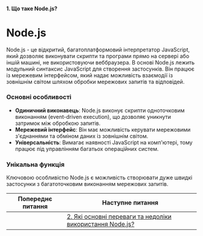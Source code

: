 #### 1. Що таке Node.js?

**Node.js**
================
Node.js - це відкритий, багатоплатформовий інтерпретатор JavaScript, який дозволяє виконувати скрипти та програми прямо на сервері або іншій машині, не використовуючи веббраузера.
В основі Node.js лежить модульний синтаксис JavaScript для створення застосунків. Він працює із мережевим інтерфейсом, який надає можливість взаємодії із зовнішнім світом шляхом обробки мережових запитів та відповідей.

### Основні особливості
* **Одиничний виконавець**: Node.js виконує скрипти одноточковим виконанням (event-driven execution), що дозволяє уникнути затримок між обробкою запитів.
* **Мережевий інтерфейс**: Він має можливість керувати мережовими з'єднаннями та обміном даних із зовнішнім світом.
* **Універсальність**: Вимагає наявності JavaScript на комп'ютері, тому працює під управлінням багатьох операційних систем.

### Унікальна функція
Ключовою особливістю Node.js є можливість створювати дуже швидкі застосунки з багатоточковим виконанням мережових запитів.

| Попереднє питання | Наступне питання |
|---|---|
|   | [2. Які основні переваги та недоліки використання Node.js?](/junior/nodejs/what-are-the-main-advantages-and-disadvantages-of-using-nodejs.md) |
